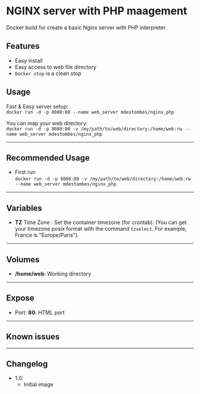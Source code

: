 # NGINX server with PHP maagement

Docker build for create a basic Nginx server with PHP interpreter.

## Features
 - Easy install
 - Easy access to web file directory
 - `Docker stop` is a clean stop 

## Usage
Fast & Easy server setup:  
  `docker run -d -p 8080:80 --name web_server mdestombes/nginx_php`

You can map your web directory:  
  `docker run -d -p 8080:80 -v /my/path/to/web/directory:/home/web:rw --name web_server mdestombes/nginx_php`

---

## Recommended Usage
 - First run  
  `docker run -d -p 8080:80 -v /my/path/to/web/directory:/home/web:rw --name web_server mdestombes/nginx_php`

---

## Variables
+ __TZ__
Time Zone : Set the container timezone (for crontab). (You can get your timezone posix format with the command `tzselect`. For example, France is "Europe/Paris").

---

## Volumes
+ __/home/web__: Working directory

---

## Expose
+ Port: __80__: HTML port

---

## Known issues

---

## Changelog
+ 1.0:
  - Initial image
